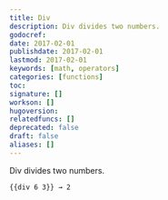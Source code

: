 ```yaml
---
title: Div
description: Div divides two numbers.
godocref:
date: 2017-02-01
publishdate: 2017-02-01
lastmod: 2017-02-01
keywords: [math, operators]
categories: [functions]
toc:
signature: []
workson: []
hugoversion:
relatedfuncs: []
deprecated: false
draft: false
aliases: []
---
```


Div divides two numbers.

```
{{div 6 3}} → 2
```
